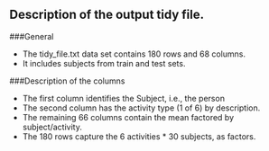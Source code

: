 ## Description of the output tidy file.
###General
* The tidy_file.txt data set contains 180 rows and 68 columns.
* It includes subjects from train and test sets.


###Description of the columns
* The first column identifies the Subject, i.e., the person
* The second column has the activity type (1 of 6) by description.
* The remaining 66 columns contain the mean factored by subject/activity.
* The 180 rows capture the 6 activities * 30 subjects, as factors.
